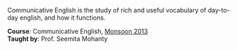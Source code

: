 Communicative English is the study of rich and useful vocabulary of day-to-day
english, and how it functions.

**Course**: Communicative English, [Monsoon 2013]<br>
**Taught by**: Prof. Seemita Mohanty

[Monsoon 2013]: https://github.com/nitrece/semester-7
